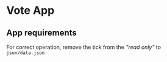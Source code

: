 # Vote App
## App requirements
For correct operation, remove the tick from the *"read only"* to `json/data.json`
